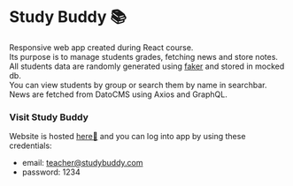 # Study Buddy 📚

Responsive web app created during React course. <br/>
Its purpose is to manage students grades, fetching news and store notes. <br/>
All students data are randomly generated using [faker](https://www.npmjs.com/package/faker) and stored in mocked db. <br/>
You can view students by group or search them by name in searchbar. <br/>
News are fetched from DatoCMS using Axios and GraphQL.<br/>


### Visit Study Buddy
Website is hosted [here🔗](https://heuristic-hopper-f86e39.netlify.app) and you can log into app by using these credentials: <br/>
* email: teacher@studybuddy.com
* password: 1234




